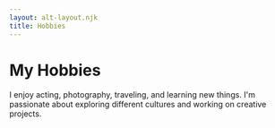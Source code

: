 ```yaml
---
layout: alt-layout.njk
title: Hobbies
---
```


# My Hobbies

I enjoy acting, photography, traveling, and learning new things. I'm passionate about exploring different cultures and working on creative projects.
